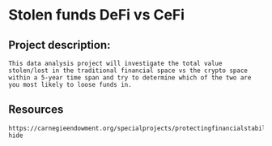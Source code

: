 # Stolen funds DeFi vs CeFi


## Project description:
    This data analysis project will investigate the total value stolen/lost in the traditional financial space vs the crypto space within a 5-year time span and try to determine which of the two are you most likely to loose funds in.


## Resources
    https://carnegieendowment.org/specialprojects/protectingfinancialstability/timeline#click-hide

    